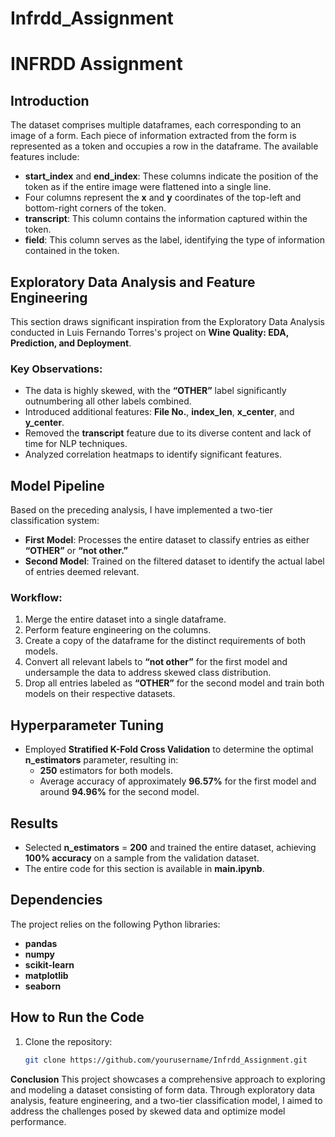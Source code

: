 # Infrdd_Assignment
# INFRDD Assignment

## **Introduction**

The dataset comprises multiple dataframes, each corresponding to an image of a form. Each piece of information extracted from the form is represented as a token and occupies a row in the dataframe. The available features include:

+ **start_index** and **end_index**: These columns indicate the position of the token as if the entire image were flattened into a single line.
+ Four columns represent the **x** and **y** coordinates of the top-left and bottom-right corners of the token.
+ **transcript**: This column contains the information captured within the token.
+ **field**: This column serves as the label, identifying the type of information contained in the token.

## **Exploratory Data Analysis and Feature Engineering**

This section draws significant inspiration from the Exploratory Data Analysis conducted in Luis Fernando Torres's project on **Wine Quality: EDA, Prediction, and Deployment**.

### **Key Observations:**

+ The data is highly skewed, with the **“OTHER”** label significantly outnumbering all other labels combined.
+ Introduced additional features: **File No.**, **index_len**, **x_center**, and **y_center**.
+ Removed the **transcript** feature due to its diverse content and lack of time for NLP techniques.
+ Analyzed correlation heatmaps to identify significant features.

## **Model Pipeline**

Based on the preceding analysis, I have implemented a two-tier classification system:

+ **First Model**: Processes the entire dataset to classify entries as either **“OTHER”** or **“not other.”**
+ **Second Model**: Trained on the filtered dataset to identify the actual label of entries deemed relevant.

### **Workflow:**

1. Merge the entire dataset into a single dataframe.
2. Perform feature engineering on the columns.
3. Create a copy of the dataframe for the distinct requirements of both models.
4. Convert all relevant labels to **“not other”** for the first model and undersample the data to address skewed class distribution.
5. Drop all entries labeled as **“OTHER”** for the second model and train both models on their respective datasets.

## **Hyperparameter Tuning**

+ Employed **Stratified K-Fold Cross Validation** to determine the optimal **n_estimators** parameter, resulting in:
  + **250** estimators for both models.
  + Average accuracy of approximately **96.57%** for the first model and around **94.96%** for the second model.

## **Results**

+ Selected **n_estimators** = **200** and trained the entire dataset, achieving **100% accuracy** on a sample from the validation dataset.
+ The entire code for this section is available in **main.ipynb**.

## **Dependencies**

The project relies on the following Python libraries:

+ **pandas**
+ **numpy**
+ **scikit-learn**
+ **matplotlib**
+ **seaborn**

## **How to Run the Code**

1. Clone the repository:
   ```bash
   git clone https://github.com/yourusername/Infrdd_Assignment.git
   

**Conclusion**
This project showcases a comprehensive approach to exploring and modeling a dataset consisting of form data. Through exploratory data analysis, feature engineering, and a two-tier classification model, I aimed to address the challenges posed by skewed data and optimize model performance.
 
